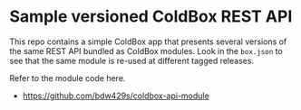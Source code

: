 ﻿# Sample versioned ColdBox REST API

This repo contains a simple ColdBox app that presents several versions of the same REST API bundled as ColdBox modules.  Look in the `box.json` to see that the same module is re-used at different tagged releases.

Refer to the module code here.

* https://github.com/bdw429s/coldbox-api-module